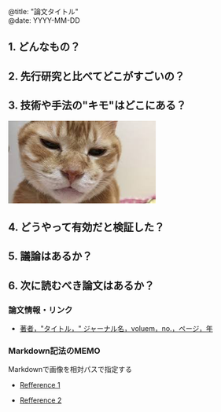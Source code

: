 
@title:  "論文タイトル"  
@date:   YYYY-MM-DD
<!--
https://github.com/shunk031/paper-survey
-->

## 1. どんなもの？

## 2. 先行研究と比べてどこがすごいの？

## 3. 技術や手法の"キモ"はどこにある？

![Figure 1](../assets/img/format/figure1.png)
<!---
![Figure 1](../assets/img/(title)/figure1.png)
-->

## 4. どうやって有効だと検証した？

## 5. 議論はあるか？

## 6. 次に読むべき論文はあるか？

### 論文情報・リンク

- [著者，"タイトル，" ジャーナル名，voluem，no.，ページ，年](論文リンク)


### Markdown記法のMEMO
Markdownで画像を相対パスで指定する

- [Refference 1](https://step-learn.com/markdown/20141011-img-relative.html)

- [Refference 2](http://stakiran.hatenablog.com/entry/2018/04/23/190204)
